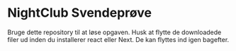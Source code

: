 # NightClub Svendeprøve

Bruge dette repository til at løse opgaven. Husk at flytte de downloadede filer ud inden du installerer react eller Next. De kan flyttes ind igen bagefter.
